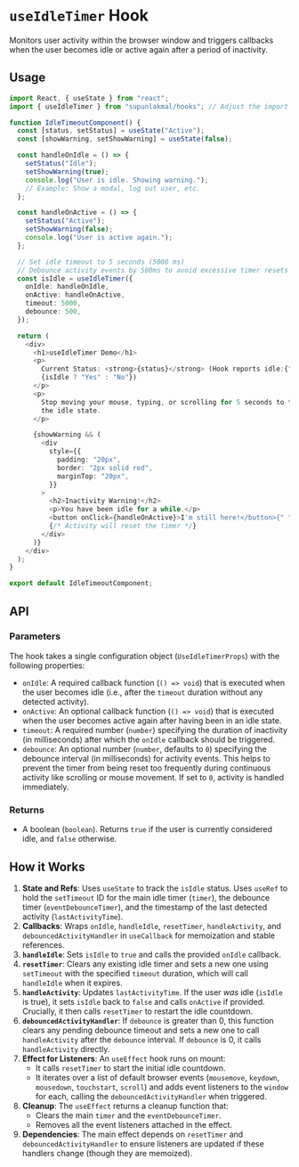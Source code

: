# `useIdleTimer` Hook

Monitors user activity within the browser window and triggers callbacks when the user becomes idle or active again after a period of inactivity.

## Usage

```typescript
import React, { useState } from "react";
import { useIdleTimer } from "supunlakmal/hooks"; // Adjust the import path as needed

function IdleTimeoutComponent() {
  const [status, setStatus] = useState("Active");
  const [showWarning, setShowWarning] = useState(false);

  const handleOnIdle = () => {
    setStatus("Idle");
    setShowWarning(true);
    console.log("User is idle. Showing warning.");
    // Example: Show a modal, log out user, etc.
  };

  const handleOnActive = () => {
    setStatus("Active");
    setShowWarning(false);
    console.log("User is active again.");
  };

  // Set idle timeout to 5 seconds (5000 ms)
  // Debounce activity events by 500ms to avoid excessive timer resets on scroll/mousemove
  const isIdle = useIdleTimer({
    onIdle: handleOnIdle,
    onActive: handleOnActive,
    timeout: 5000,
    debounce: 500,
  });

  return (
    <div>
      <h1>useIdleTimer Demo</h1>
      <p>
        Current Status: <strong>{status}</strong> (Hook reports idle:{" "}
        {isIdle ? "Yes" : "No"})
      </p>
      <p>
        Stop moving your mouse, typing, or scrolling for 5 seconds to trigger
        the idle state.
      </p>

      {showWarning && (
        <div
          style={{
            padding: "20px",
            border: "2px solid red",
            marginTop: "20px",
          }}
        >
          <h2>Inactivity Warning!</h2>
          <p>You have been idle for a while.</p>
          <button onClick={handleOnActive}>I'm still here!</button>{" "}
          {/* Activity will reset the timer */}
        </div>
      )}
    </div>
  );
}

export default IdleTimeoutComponent;
```

## API

### Parameters

The hook takes a single configuration object (`UseIdleTimerProps`) with the following properties:

- `onIdle`: A required callback function (`() => void`) that is executed when the user becomes idle (i.e., after the `timeout` duration without any detected activity).
- `onActive`: An optional callback function (`() => void`) that is executed when the user becomes active again after having been in an idle state.
- `timeout`: A required number (`number`) specifying the duration of inactivity (in milliseconds) after which the `onIdle` callback should be triggered.
- `debounce`: An optional number (`number`, defaults to `0`) specifying the debounce interval (in milliseconds) for activity events. This helps to prevent the timer from being reset too frequently during continuous activity like scrolling or mouse movement. If set to `0`, activity is handled immediately.

### Returns

- A boolean (`boolean`). Returns `true` if the user is currently considered idle, and `false` otherwise.

## How it Works

1.  **State and Refs**: Uses `useState` to track the `isIdle` status. Uses `useRef` to hold the `setTimeout` ID for the main idle timer (`timer`), the debounce timer (`eventDebounceTimer`), and the timestamp of the last detected activity (`lastActivityTime`).
2.  **Callbacks**: Wraps `onIdle`, `handleIdle`, `resetTimer`, `handleActivity`, and `debouncedActivityHandler` in `useCallback` for memoization and stable references.
3.  **`handleIdle`**: Sets `isIdle` to `true` and calls the provided `onIdle` callback.
4.  **`resetTimer`**: Clears any existing idle timer and sets a new one using `setTimeout` with the specified `timeout` duration, which will call `handleIdle` when it expires.
5.  **`handleActivity`**: Updates `lastActivityTime`. If the user _was_ idle (`isIdle` is true), it sets `isIdle` back to `false` and calls `onActive` if provided. Crucially, it then calls `resetTimer` to restart the idle countdown.
6.  **`debouncedActivityHandler`**: If `debounce` is greater than 0, this function clears any pending debounce timeout and sets a new one to call `handleActivity` after the `debounce` interval. If `debounce` is 0, it calls `handleActivity` directly.
7.  **Effect for Listeners**: An `useEffect` hook runs on mount:
    - It calls `resetTimer` to start the initial idle countdown.
    - It iterates over a list of default browser events (`mousemove`, `keydown`, `mousedown`, `touchstart`, `scroll`) and adds event listeners to the `window` for each, calling the `debouncedActivityHandler` when triggered.
8.  **Cleanup**: The `useEffect` returns a cleanup function that:
    - Clears the main `timer` and the `eventDebounceTimer`.
    - Removes all the event listeners attached in the effect.
9.  **Dependencies**: The main effect depends on `resetTimer` and `debouncedActivityHandler` to ensure listeners are updated if these handlers change (though they are memoized).
